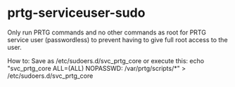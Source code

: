 # prtg-serviceuser-sudo
Only run PRTG commands and no other commands as root for PRTG service user (passwordless) to prevent having to give full root access to the user.

How to:
Save as /etc/sudoers.d/svc_prtg_core or execute this: echo "svc_prtg_core ALL=(ALL) NOPASSWD: /var/prtg/scripts/*" > /etc/sudoers.d/svc_prtg_core
